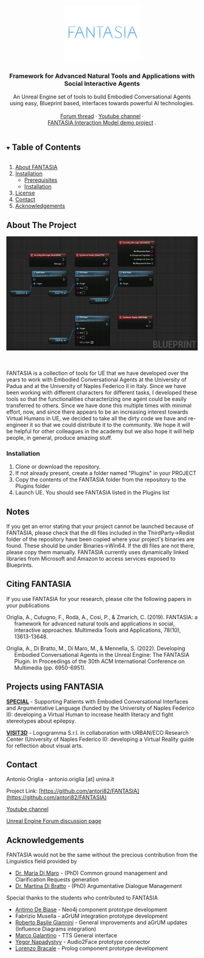 <!--[![Stargazers][stars-shield]][stars-url] -->

<!-- PROJECT LOGO -->
<br />
<p align="center">
  <a href="https://github.com/antori82/FANTASIA">
    <img src="images/Logo.jpg" alt="Logo" width="200" height="150">
  </a>

  <h3 align="center">Framework for Advanced Natural Tools and Applications with Social Interactive Agents</h3>

  <p align="center">
    An Unreal Engine set of tools to build Embodied Conversational Agents using easy, Blueprint based, interfaces towards powerful AI technologies.
    <br />
    <br />
    <a href="https://forums.unrealengine.com/t/framework-for-advanced-natural-tools-and-applications-with-social-interactive-agents-fantasia/158706">Forum thread</a>
    ·
    <a href="https://www.youtube.com/channel/UChH-PYQw-_IZJM7nYJywevg">Youtube channel</a>
    ·
	<br />
	<a href="https://github.com/antori82/FANTASIATemplate">FANTASIA Interaction Model demo project</a>
	.
  </p>
</p>

<!-- TABLE OF CONTENTS -->
<details open="open">
  <summary><h2 style="display: inline-block">Table of Contents</h2></summary>
  <ol>
    <li>
      <a href="#about">About FANTASIA</a>
    </li>
    <li>
      <a href="#installation">Installation</a>
      <ul>
        <li><a href="#prerequisites">Prerequisites</a></li>
        <li><a href="#installation">Installation</a></li>
      </ul>
    </li>
    <li><a href="#license">License</a></li>
    <li><a href="#contact">Contact</a></li>
    <li><a href="#acknowledgements">Acknowledgements</a></li>
  </ol>
</details>

<!-- ABOUT THE PROJECT -->
## About The Project

<img src="images/Interaction.png" alt="Logo" height="300">
<br/>
<br/>
<br/>

FANTASIA is a collection of tools for UE that we have developed over the years to work with Embodied Conversational Agents at the University of Padua and at the University of Naples Federico II in Italy. Since we have been working with different characters for different tasks, I developed these tools so that the functionalities characterizing one agent could be easily transferred to others. Since we have done this multiple times with minimal effort, now, and since there appears to be an increasing interest towards Virtual Humans in UE, we decided to take all the dirty code we have and re-engineer it so that we could distribute it to the community. We hope it will be helpful for other colleagues in the academy but we also hope it will help people, in general, produce amazing stuff.

### Installation

1. Clone or download the repository.
2. If not already present, create a folder named "Plugins" in your PROJECT
3. Copy the contents of the FANTASIA folder from the repository to the Plugins folder
4. Launch UE. You should see FANTASIA listed in the Plugins list

## Notes

If you get an error stating that your project cannot be launched because of FANTASIA, please check that the dll files included in the ThirdParty->Redist folder of the repository have been copied where your project's binaries are found. These should be under Binaries->Win64. If the dll files are not there, please copy them manually. FANTASIA currently uses dynamically linked libraries from Microsoft and Amazon to access services exposed to Blueprints.

## Citing FANTASIA

If you use FANTASIA for your research, please cite the following papers in your publications

<div id="refs" class="references csl-bib-body hanging-indent">

<div id="ref-xie2018" class="csl-entry">

Origlia, A., Cutugno, F., Rodà, A., Cosi, P., & Zmarich, C. (2019). FANTASIA: a framework for advanced natural tools and applications in social, interactive approaches. Multimedia Tools and Applications, 78(10), 13613-13648.

</div>

<div id="ref-xie2018" class="csl-entry">

Origlia, A., Di Bratto, M., Di Maro, M., & Mennella, S. (2022). Developing Embodied Conversational Agents in the Unreal Engine: The FANTASIA Plugin. In Proceedings of the 30th ACM International Conference on Multimedia (pp. 6950-6951).

</div>

</div>

## Projects using FANTASIA

<a href="https://www.specialprojectunina.com/"><strong>SPECIAL</strong></a> - Supporting Patients with Embodied Conversational Interfaces and Argumentative Language (funded by the University of Naples Federico II): developing a Virtual Human to increase health literacy and fight stereotypes about epilepsy.

<a href="https://www.logogramma.com/artificial-intelligence/progetti-di-ricerca-e-sviluppo-sperimentale-co-finanziati/visit3d/"><strong>VISIT3D</strong></a> - Logogramma S.r.l. in collaboration with URBAN/ECO Research Center (University of Naples Federico II): developing a Virtual Reality guide for reflection about visual arts.

<!-- CONTACT -->
## Contact

Antonio Origlia - antonio.origlia [at] unina.it

Project Link: [https://github.com/antori82/FANTASIA](https://github.com/antori82/FANTASIA)

[Youtube channel](https://www.youtube.com/channel/UChH-PYQw-_IZJM7nYJywevg)

[Unreal Engine Forum discussion page](https://forums.unrealengine.com/t/framework-for-advanced-natural-tools-and-applications-with-social-interactive-agents-fantasia/158706) 


<!-- ACKNOWLEDGEMENTS -->
## Acknowledgements

FANTASIA would not be the same without the precious contribution from the Linguistics field provided by

* <a href="https://www.linkedin.com/in/maria-di-maro-b43261120/">Dr. Maria Di Maro</a> - (PhD) Common ground management and Clarification Requests generation
* <a href="https://www.linkedin.com/in/martina-di-bratto-95034322b/">Dr. Martina Di Bratto</a> - (PhD) Argumentative Dialogue Management

Special thanks to the students who contributed to FANTASIA

* <a href="https://www.linkedin.com/in/antimo-de-biase-3660b6202/">Antimo De Biase</a> - Neo4j component prototype development
* Fabrizio Musella - aGrUM integration prototype development
* <a href="https://www.linkedin.com/in/rbgdotbrush/">Roberto Basile Giannini</a> - General improvements and aGrUM updates (Influence Diagrams integration)
* <a href="https://www.linkedin.com/in/marco-galantino-232a07300">Marco Galantino</a> - TTS General interface
* <a href="https://www.linkedin.com/in/yegor-napadystyy-b5482b2bb/">Yegor Napadystyy</a> - Audio2Face prototype connector
* <a href="https://www.linkedin.com/in/lorenzo-bracale-6001b1331/">Lorenzo Bracale</a> - Prolog component prototype development

<!-- MARKDOWN LINKS & IMAGES -->
<!-- https://www.markdownguide.org/basic-syntax/#reference-style-links -->
[stars-shield]: https://img.shields.io/github/stars/github_username/repo.svg?style=for-the-badge
[stars-url]: https://github.com/antori82/FANTASIA/stargazers
[license-shield]: https://img.shields.io/github/license/github_username/repo.svg?style=for-the-badge
[license-url]: https://github.com/github_username/repo/blob/master/LICENSE.txt
